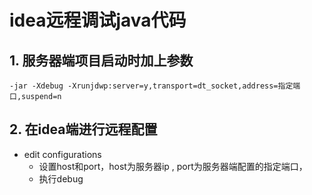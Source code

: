 # idea远程调试java代码

## 1. 服务器端项目启动时加上参数

```
-jar -Xdebug -Xrunjdwp:server=y,transport=dt_socket,address=指定端口,suspend=n 
```


## 2. 在idea端进行远程配置

- edit configurations
    - 设置host和port，host为服务器ip , port为服务器端配置的指定端口，
    - 执行debug